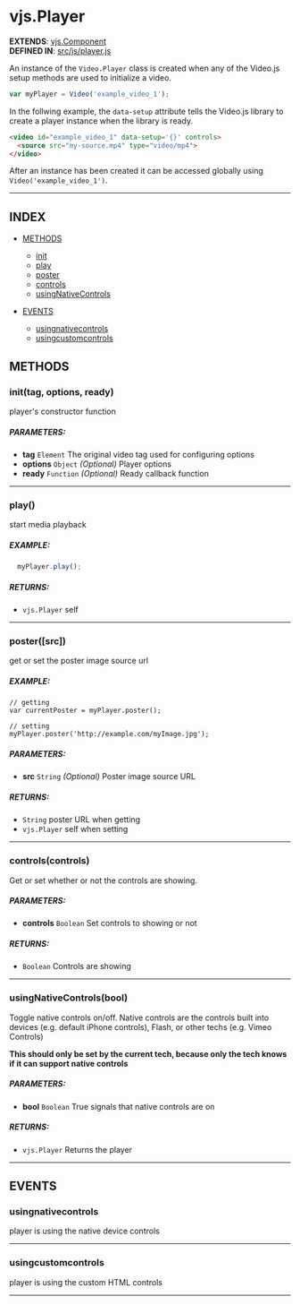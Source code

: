 <!--
Start src/js/player.js

GENERATED FROM SOURCE
if you edit this doc directly your changes will be lost
-->

# vjs.Player

__EXTENDS__: [vjs.Component](component.md)  
__DEFINED IN__: [src/js/player.js](https://github.com/videojs/video.js/blob/master/src/js/player.js)

An instance of the `Video.Player` class is created when any of the Video.js setup methods are used to initialize a video.

```js
var myPlayer = Video('example_video_1');
```

In the follwing example, the `data-setup` attribute tells the Video.js library to create a player instance when the library is ready.

```html
<video id="example_video_1" data-setup='{}' controls>
  <source src="my-source.mp4" type="video/mp4">
</video>
```

After an instance has been created it can be accessed globally using `Video('example_video_1')`.

---

## INDEX

- [METHODS](#methods)
  - [init](#inittag-options-ready)
  - [play](#play)
  - [poster](#postersrc)
  - [controls](#controlscontrols)
  - [usingNativeControls](#usingnativecontrolsbool)

- [EVENTS](#events)
  - [usingnativecontrols](#usingnativecontrols)
  - [usingcustomcontrols](#usingcustomcontrols)

## METHODS

### init(tag, options, ready)
player's constructor function

##### PARAMETERS:
* __tag__ `Element` The original video tag used for configuring options
* __options__ `Object` _(Optional)_ Player options
* __ready__ `Function` _(Optional)_ Ready callback function

---

### play()
start media playback

##### EXAMPLE:

```js
  myPlayer.play();
```

##### RETURNS:
* `vjs.Player` self

---

### poster([src])
get or set the poster image source url

##### EXAMPLE:

    // getting
    var currentPoster = myPlayer.poster();

    // setting
    myPlayer.poster('http://example.com/myImage.jpg');

##### PARAMETERS:
* __src__ `String` _(Optional)_ Poster image source URL

##### RETURNS:
* `String` poster URL when getting
* `vjs.Player` self when setting

---

### controls(controls)
Get or set whether or not the controls are showing.

##### PARAMETERS:
* __controls__ `Boolean` Set controls to showing or not

##### RETURNS:
* `Boolean` Controls are showing

---

### usingNativeControls(bool)
Toggle native controls on/off. Native controls are the controls built into
devices (e.g. default iPhone controls), Flash, or other techs
(e.g. Vimeo Controls)

**This should only be set by the current tech, because only the tech knows
if it can support native controls**

##### PARAMETERS:
* __bool__ `Boolean` True signals that native controls are on

##### RETURNS:
* `vjs.Player` Returns the player

---

## EVENTS

### usingnativecontrols
player is using the native device controls

---

### usingcustomcontrols
player is using the custom HTML controls

---

<!-- End src/js/player.js -->

